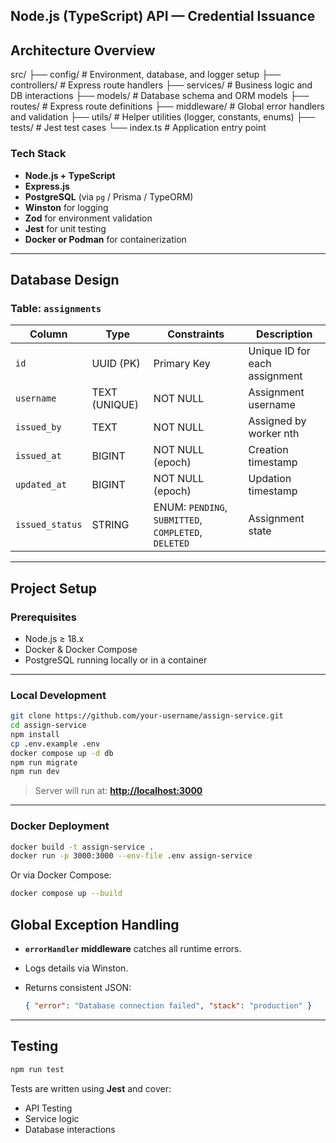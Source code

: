 ## Node.js (TypeScript) API — Credential Issuance

## Architecture Overview

src/
├── config/                # Environment, database, and logger setup
├── controllers/           # Express route handlers
├── services/              # Business logic and DB interactions
├── models/                # Database schema and ORM models
├── routes/                # Express route definitions
├── middleware/            # Global error handlers and validation
├── utils/                 # Helper utilities (logger, constants, enums)
├── tests/                 # Jest test cases
└── index.ts               # Application entry point

### Tech Stack

- **Node.js + TypeScript**
- **Express.js**
- **PostgreSQL** (via `pg` / Prisma / TypeORM)
- **Winston** for logging
- **Zod** for environment validation
- **Jest** for unit testing
- **Docker or Podman** for containerization

---

## Database Design

### Table: `assignments`

| Column             | Type          | Constraints                      | Description |
|--------------------|---------------|----------------------------------|-------------|
| `id`               | UUID (PK)     | Primary Key                      | Unique ID for each assignment |
| `username`         | TEXT (UNIQUE) | NOT NULL                         | Assignment username |
| `issued_by`        | TEXT          | NOT NULL                         | Assigned by worker nth |
| `issued_at`        | BIGINT        | NOT NULL (epoch)                 | Creation timestamp |
| `updated_at`       | BIGINT        | NOT NULL (epoch)                 | Updation timestamp |
| `issued_status`    | STRING        | ENUM: `PENDING`, `SUBMITTED`, `COMPLETED`, `DELETED`  | Assignment state |

---

## Project Setup

### Prerequisites

- Node.js ≥ 18.x
- Docker & Docker Compose
- PostgreSQL running locally or in a container

---

### Local Development

```bash
git clone https://github.com/your-username/assign-service.git
cd assign-service
npm install
cp .env.example .env
docker compose up -d db
npm run migrate
npm run dev
```

> Server will run at: **[http://localhost:3000](http://localhost:3000)**

---

### Docker Deployment

```bash
docker build -t assign-service .
docker run -p 3000:3000 --env-file .env assign-service
```

Or via Docker Compose:

```bash
docker compose up --build
```

## Global Exception Handling

- **`errorHandler` middleware** catches all runtime errors.
- Logs details via Winston.
- Returns consistent JSON:

  ```json
  { "error": "Database connection failed", "stack": "production" }
  ```

---

## Testing

```bash
npm run test
```

Tests are written using **Jest** and cover:

- API Testing
- Service logic
- Database interactions

